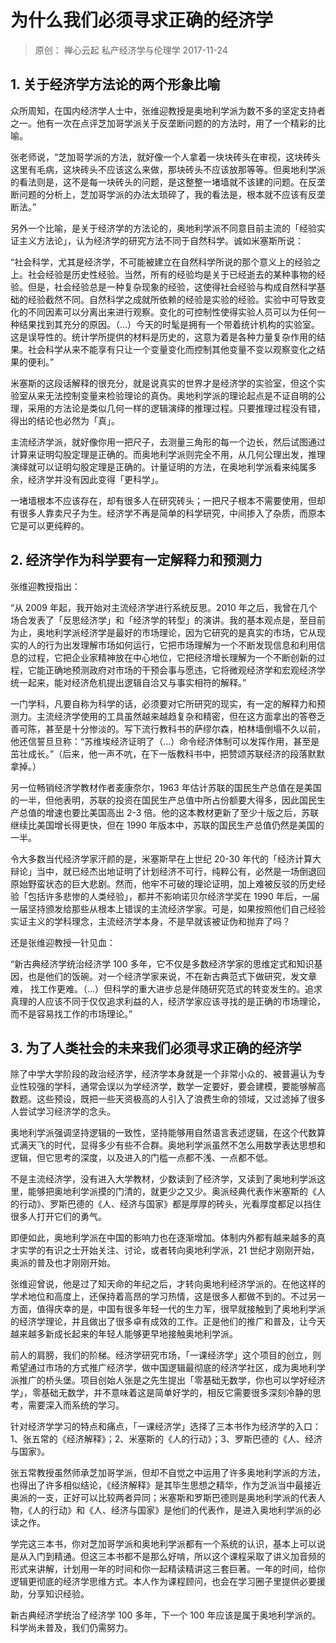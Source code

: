 # 为什么我们必须寻求正确的经济学
> 原创： 禅心云起  私产经济学与伦理学  2017-11-24

## 1. 关于经济学方法论的两个形象比喻

 众所周知，在国内经济学人士中，张维迎教授是奥地利学派为数不多的坚定支持者之一。他有一次在点评芝加哥学派关于反垄断问题的的方法时，用了一个精彩的比喻。

张老师说，“芝加哥学派的方法，就好像一个人拿着一块块砖头在审视，这块砖头这里有毛病，这块砖头不应该这么来做，那块砖头不应该放那等等。但奥地利学派的看法则是，这不是每一块砖头的问题，是这整整一堵墙就不该建的问题。在反垄断问题的分析上，芝加哥学派的办法太琐碎了，我的看法是，根本就不应该有反垄断法。”

另外一个比喻，是关于经济学的方法论的，奥地利学派不同意目前主流的「经验实证主义方法论」，认为经济学的研究方法不同于自然科学。诚如米塞斯所说：

“社会科学，尤其是经济学，不可能被建立在自然科学所说的那个意义上的经验之上。社会经验是历史性经验。当然，所有的经验均是关于已经逝去的某种事物的经验。但是，社会经验总是一种复杂现象的经验，这使得社会经验与构成自然科学基础的经验截然不同。自然科学之成就所依赖的经验是实验的经验。实验中可导致变化的不同因素可以分离出来进行观察。变化的可控制性使得实验人员可以为任何一种结果找到其充分的原因。（…）今天的时髦是拥有一个带着统计机构的实验室。这是误导性的。统计学所提供的材料是历史的，这意为着是各种力量复杂作用的结果。社会科学从来不能享有只让一个变量变化而控制其他变量不变以观察变化之结果的便利。”

米塞斯的这段话解释的很充分，就是说真实的世界才是经济学的实验室，但这个实验室从来无法控制变量来检验理论的真伪。奥地利学派的理论起点是不证自明的公理，采用的方法论是类似几何一样的逻辑演绎的推理过程。只要推理过程没有错，得出的结论也必然为「真」。

主流经济学派，就好像你用一把尺子，去测量三角形的每一个边长，然后试图通过计算来证明勾股定理是正确的。而奥地利学派则完全不用，从几何公理出发，推理演绎就可以证明勾股定理是正确的。计量证明的方法，在奥地利学派看来纯属多余，经济学并没有因此变得「更科学」。

一堵墙根本不应该存在，却有很多人在研究砖头；一把尺子根本不需要使用，但却有很多人靠卖尺子为生。经济学不再是简单的科学研究，中间掺入了杂质，而原本它是可以更纯粹的。

## 2. 经济学作为科学要有一定解释力和预测力

张维迎教授指出：

“从 2009 年起，我开始对主流经济学进行系统反思。2010 年之后，我曾在几个场合发表了「反思经济学」和「经济学的转型」的演讲。我的基本观点是，至目前为止，奥地利学派经济学是最好的市场理论，因为它研究的是真实的市场，它从现实的人的行为出发理解市场如何运行，它把市场理解为一个不断发现信息和利用信息的过程，它把企业家精神放在中心地位，它把经济增长理解为一个不断创新的过程，它能正确地预测政府对市场的干预会事与愿违，它将微观经济学和宏观经济学统一起来，能对经济危机提出逻辑自洽又与事实相符的解释。”

一门学科，凡要自称为科学的话，必须要对它所研究的现实，有一定的解释力和预测力。主流经济学使用的工具虽然越来越趋复杂和精密，但在这方面拿出的答卷乏善可陈，甚至是十分惨淡的。写下流行教科书的萨缪尔森，柏林墙倒塌不久以前，他还信誓旦旦称：“苏维埃经济证明了（…）命令经济体制可以发挥作用，甚至是茁壮成长。”（后来，他一声不吭，在下一版教科书中，把赞颂苏联经济的段落默默拿掉。）

另一位畅销经济学教材作者麦康奈尔，1963 年估计苏联的国民生产总值在是美国的一半，但他表明，苏联的投资在国民生产总值中所占份额要大得多，因此国民生产总值的增速也要比美国高出 2-3 倍。他的这本教材更新了至少十版之后，苏联继续比美国增长得更快，但在 1990 年版本中，苏联的国民生产总值仍然是美国的一半。

令大多数当代经济学家汗颜的是，米塞斯早在上世纪 20-30 年代的「经济计算大辩论」当中，就已经杰出地证明了计划经济不可行，纯粹公有，必然是一场倒退回原始野蛮状态的巨大悲剧。然而，他牢不可破的理论证明，加上难被反驳的历史经验「包括许多悲惨的人类经验」，都并不影响诺贝尔经济学奖在 1990 年后，一届一届坚持颁发给那些从根本上错误的主流经济学家。可是，如果按照他们自己经验实证主义的学科理念，主流经济学本身，不是早就该被证伪和抛弃了吗？

还是张维迎教授一针见血：

“新古典经济学统治经济学 100 多年，它不仅是多数经济学家的思维定式和知识基因，也是他们的饭碗。对一个经济学家来说，不在新古典范式下做研究，发文章难， 找工作更难。（…）但科学的重大进步总是伴随研究范式的转变发生的。追求真理的人应该不同于仅仅追求利益的人，经济学家应该寻找的是正确的市场理论，而不是容易找工作的市场理论。”

## 3. 为了人类社会的未来我们必须寻求正确的经济学

除了中学大学阶段的政治经济学，经济学本身就是一个非常小众的、被普遍认为专业性较强的学科，通常会误以为学经济学，数学一定要好，要会建模，要能够解高数题。这些预设，既把一些天资极高的人引入了浪费生命的领域，又过滤掉了很多人尝试学习经济学的念头。

奥地利学派强调坚持逻辑的一致性，坚持能够用自然语言表述逻辑，在这个代数算式满天飞的时代，显得多少有些不合群。奥地利学派虽然不怎么用数学表达思想和逻辑，但它思考的深度，以及进入的门槛一点都不浅、一点都不低。

不是主流经济学，没有进入大学教材，少数读到了经济学，又读到了奥地利学派这里，能够把奥地利学派摸的门清的，就更少之又少。奥派经典代表作米塞斯的《人的行动》、罗斯巴德的《人、经济与国家》都是厚厚的砖头，光看厚度都足以挡住很多人打开它们的勇气。

即便如此，奥地利学派在中国的影响力也在逐渐增加。体制内外都有越来越多的真才实学的有识之士开始关注、讨论，或者转向奥地利学派，21 世纪才刚刚开始，奥派的普及也才刚刚开始。

张维迎曾说，他是过了知天命的年纪之后，才转向奥地利经济学派的。在他这样的学术地位和高度上，还保持着高昂的学习热情，这是很多人都做不到的。不过另一方面，值得庆幸的是，中国有很多年轻一代的生力军，很早就接触到了奥地利学派的经济学理论，并且做出了很多卓有成效的工作。正是他们的推广和普及，让今天越来越多新成长起来的年轻人能够更早地接触奥地利学派。

前人的肩膀，我们的阶梯。经济学研究市场，「一课经济学」这个项目的创立，则希望通过市场的方式推广经济学，做中国逻辑最彻底的经济学社区，成为奥地利学派推广的桥头堡。项目创始人张是之先生提出「零基础无数学，你也可以学好经济学」，零基础无数学，并不意味着这是简单好学的，相反它需要很多深刻冷静的思考，需要深入而系统的学习。

针对经济学学习的特点和痛点，「一课经济学」选择了三本书作为经济学的入口：1、张五常的《经济解释》；2、米塞斯的《人的行动》；3、罗斯巴德的《人、经济与国家》。

张五常教授虽然师承芝加哥学派，但却不自觉之中运用了许多奥地利学派的方法，也得出了许多相似结论，《经济解释》是其毕生思想之精华，作为芝派当中最接近奥派的一支，正好可以比较两者异同；米塞斯和罗斯巴德则是奥地利学派的代表人物，《人的行动》和《人、经济与国家》是他们的代表作，是进入奥地利学派的必读之作。

学完这三本书，你对芝加哥学派和奥地利学派都有一个系统的认识，基本上可以说是从入门到精通。但这三本书都不是那么好啃，所以这个课程采取了讲义加音频的形式来讲解，计划用一年的时间和你一起精读精讲这三套巨著。一年的时间，给你逻辑更彻底的经济学思维方式。本人作为课程顾问，也会在学习圈子里提供必要援助，分享知识经验。

新古典经济学统治了经济学 100 多年，下一个 100 年应该是属于奥地利学派的。科学尚未普及，我们仍需努力。





